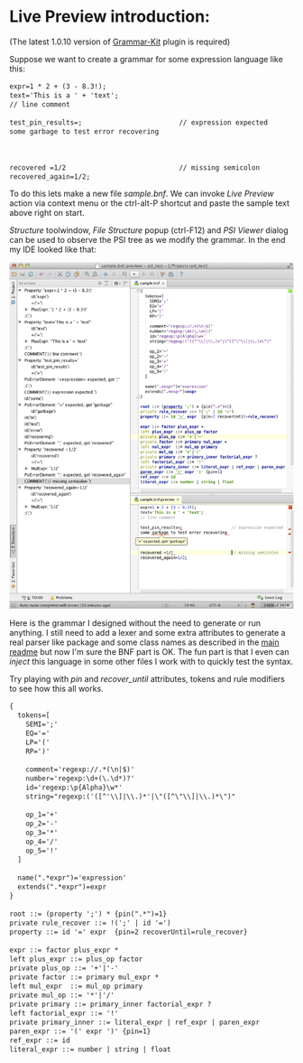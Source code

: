 
Live Preview introduction:
====================
(The latest 1.0.10 version of [Grammar-Kit](binaries/GrammarKit.zip) plugin is required)

Suppose we want to create a grammar for some expression language like this:
````
expr=1 * 2 + (3 - 8.3!);
text='This is a ' + 'text';
// line comment

test_pin_results=;                        // expression expected
some garbage to test error recovering



recovered =1/2                            // missing semicolon
recovered_again=1/2;
````

To do this lets make a new file _sample.bnf_.
We can invoke *Live Preview* action via context menu or the ctrl-alt-P shortcut and paste the sample text above right on start.

_Structure_ toolwindow, _File Structure_ popup (ctrl-F12) and _PSI Viewer_ dialog can be used to observe the PSI tree as we modify the grammar.
In the end my IDE looked like that:

![Live Preview](images/livePreview.png)


Here is the grammar I designed without the need to generate or run anything.
I still need to add a lexer and some extra attributes to generate a real parser like package and some class
names as described in the [main readme](README) but now I'm sure the BNF part is OK.
The fun part is that I even can _inject_ this language in some other files I work with to quickly test the syntax.


Try playing with _pin_ and _recover_until_ attributes, tokens and rule modifiers to see how this all works.
````
{
  tokens=[
    SEMI=';'
    EQ='='
    LP='('
    RP=')'

    comment='regexp://.*(\n|$)'
    number='regexp:\d+(\.\d*)?'
    id='regexp:\p{Alpha}\w*'
    string="regexp:('([^'\\]|\\.)*'|\"([^\"\\]|\\.)*\")"

    op_1='+'
    op_2='-'
    op_3='*'
    op_4='/'
    op_5='!'
  ]

  name(".*expr")='expression'
  extends(".*expr")=expr
}

root ::= (property ';') * {pin(".*")=1}
private rule_recover ::= !(';' | id '=')
property ::= id '=' expr  {pin=2 recoverUntil=rule_recover}

expr ::= factor plus_expr *
left plus_expr ::= plus_op factor
private plus_op ::= '+'|'-'
private factor ::= primary mul_expr *
left mul_expr  ::= mul_op primary
private mul_op ::= '*'|'/'
private primary ::= primary_inner factorial_expr ?
left factorial_expr ::= '!'
private primary_inner ::= literal_expr | ref_expr | paren_expr
paren_expr ::= '(' expr ')' {pin=1}
ref_expr ::= id
literal_expr ::= number | string | float
````


